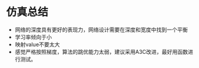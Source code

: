 # 仿真总结

- 网络的深度具有更好的表现力，网络设计需要在深度和宽度中找到一个平衡
- 学习率倾向于小
- 映射value不要太大
- 感觉严格按照梯度，算法的跳优能力太弱，建议采用A3C改进，最好用函数进行测试。
